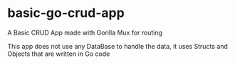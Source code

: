 # basic-go-crud-app

A Basic CRUD App made with Gorilla Mux for routing

This app does not use any DataBase to handle the data, it uses Structs and Objects that are written in Go code
